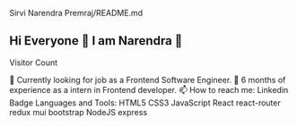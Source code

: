 Sirvi Narendra Premraj/README.md
## Hi Everyone 👋 I am Narendra 🔭
Visitor Count

💪 Currently looking for job as a Frontend Software Engineer.
💼 6 months of experience as a intern in Frontend developer.
📫 How to reach me:
Linkedin Badge
Languages and Tools: HTML5 CSS3 JavaScript  React react-router redux mui bootstrap NodeJS express 
